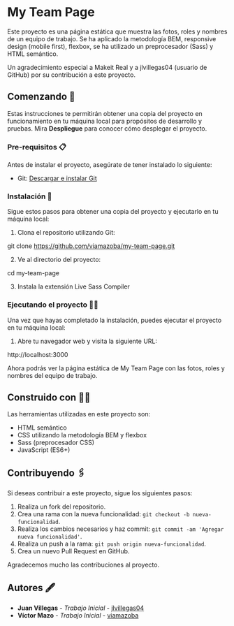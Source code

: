 # My Team Page

Este proyecto es una página estática que muestra las fotos, roles y nombres de un equipo de trabajo. Se ha aplicado la metodología BEM, responsive design (mobile first), flexbox, se ha utilizado un preprocesador (Sass) y HTML semántico.

Un agradecimiento especial a Makeit Real y a jlvillegas04 (usuario de GitHub) por su contribución a este proyecto.

## Comenzando 🚀

Estas instrucciones te permitirán obtener una copia del proyecto en funcionamiento en tu máquina local para propósitos de desarrollo y pruebas. Mira **Despliegue** para conocer cómo desplegar el proyecto.

### Pre-requisitos 📋

Antes de instalar el proyecto, asegúrate de tener instalado lo siguiente:

- Git: [Descargar e instalar Git](https://git-scm.com/downloads)

### Instalación 🔧

Sigue estos pasos para obtener una copia del proyecto y ejecutarlo en tu máquina local:

1. Clona el repositorio utilizando Git:

git clone https://github.com/viamazoba/my-team-page.git

2. Ve al directorio del proyecto:

cd my-team-page

3. Instala la extensión Live Sass Compiler


### Ejecutando el proyecto 🏃‍♂️

Una vez que hayas completado la instalación, puedes ejecutar el proyecto en tu máquina local:

1. Abre tu navegador web y visita la siguiente URL:

http://localhost:3000


Ahora podrás ver la página estática de My Team Page con las fotos, roles y nombres del equipo de trabajo.


## Construido con 🔨🔧

Las herramientas utilizadas en este proyecto son:

- HTML semántico
- CSS utilizando la metodología BEM y flexbox
- Sass (preprocesador CSS)
- JavaScript (ES6+)

## Contribuyendo 🖇️

Si deseas contribuir a este proyecto, sigue los siguientes pasos:

1. Realiza un fork del repositorio.
2. Crea una rama con la nueva funcionalidad: `git checkout -b nueva-funcionalidad`.
3. Realiza los cambios necesarios y haz commit: `git commit -am 'Agregar nueva funcionalidad'`.
4. Realiza un push a la rama: `git push origin nueva-funcionalidad`.
5. Crea un nuevo Pull Request en GitHub.

Agradecemos mucho las contribuciones al proyecto.

## Autores 🖋️

- **Juan Villegas** - _Trabajo Inicial_ - [jlvillegas04](https://github.com/jlvillegas04)
- **Víctor Mazo** - _Trabajo Inicial_ - [viamazoba](https://github.com/jlvillegas04)
